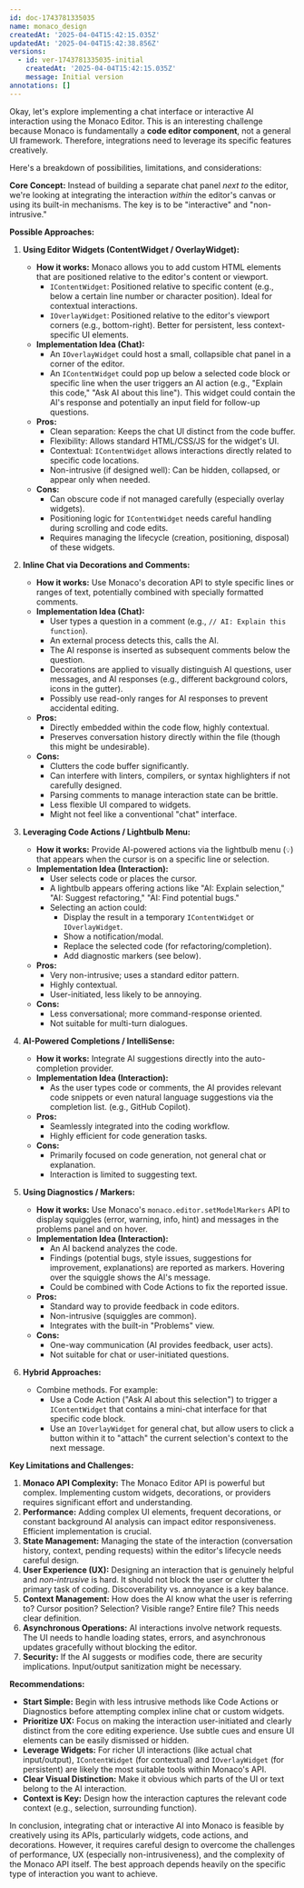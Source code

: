 ```yaml
---
id: doc-1743781335035
name: monaco_design
createdAt: '2025-04-04T15:42:15.035Z'
updatedAt: '2025-04-04T15:42:38.856Z'
versions:
  - id: ver-1743781335035-initial
    createdAt: '2025-04-04T15:42:15.035Z'
    message: Initial version
annotations: []
---
```

Okay, let's explore implementing a chat interface or interactive AI interaction using the Monaco Editor. This is an interesting challenge because Monaco is fundamentally a **code editor component**, not a general UI framework. Therefore, integrations need to leverage its specific features creatively.

Here's a breakdown of possibilities, limitations, and considerations:

**Core Concept:** Instead of building a separate chat panel *next to* the editor, we're looking at integrating the interaction *within* the editor's canvas or using its built-in mechanisms. The key is to be "interactive" and "non-intrusive."

**Possible Approaches:**

1.  **Using Editor Widgets (ContentWidget / OverlayWidget):**
    *   **How it works:** Monaco allows you to add custom HTML elements that are positioned relative to the editor's content or viewport.
        *   `IContentWidget`: Positioned relative to specific content (e.g., below a certain line number or character position). Ideal for contextual interactions.
        *   `IOverlayWidget`: Positioned relative to the editor's viewport corners (e.g., bottom-right). Better for persistent, less context-specific UI elements.
    *   **Implementation Idea (Chat):**
        *   An `IOverlayWidget` could host a small, collapsible chat panel in a corner of the editor.
        *   An `IContentWidget` could pop up below a selected code block or specific line when the user triggers an AI action (e.g., "Explain this code," "Ask AI about this line"). This widget could contain the AI's response and potentially an input field for follow-up questions.
    *   **Pros:**
        *   Clean separation: Keeps the chat UI distinct from the code buffer.
        *   Flexibility: Allows standard HTML/CSS/JS for the widget's UI.
        *   Contextual: `IContentWidget` allows interactions directly related to specific code locations.
        *   Non-intrusive (if designed well): Can be hidden, collapsed, or appear only when needed.
    *   **Cons:**
        *   Can obscure code if not managed carefully (especially overlay widgets).
        *   Positioning logic for `IContentWidget` needs careful handling during scrolling and code edits.
        *   Requires managing the lifecycle (creation, positioning, disposal) of these widgets.

2.  **Inline Chat via Decorations and Comments:**
    *   **How it works:** Use Monaco's decoration API to style specific lines or ranges of text, potentially combined with specially formatted comments.
    *   **Implementation Idea (Chat):**
        *   User types a question in a comment (e.g., `// AI: Explain this function`).
        *   An external process detects this, calls the AI.
        *   The AI response is inserted as subsequent comments below the question.
        *   Decorations are applied to visually distinguish AI questions, user messages, and AI responses (e.g., different background colors, icons in the gutter).
        *   Possibly use read-only ranges for AI responses to prevent accidental editing.
    *   **Pros:**
        *   Directly embedded within the code flow, highly contextual.
        *   Preserves conversation history directly within the file (though this might be undesirable).
    *   **Cons:**
        *   Clutters the code buffer significantly.
        *   Can interfere with linters, compilers, or syntax highlighters if not carefully designed.
        *   Parsing comments to manage interaction state can be brittle.
        *   Less flexible UI compared to widgets.
        *   Might not feel like a conventional "chat" interface.

3.  **Leveraging Code Actions / Lightbulb Menu:**
    *   **How it works:** Provide AI-powered actions via the lightbulb menu (`💡`) that appears when the cursor is on a specific line or selection.
    *   **Implementation Idea (Interaction):**
        *   User selects code or places the cursor.
        *   A lightbulb appears offering actions like "AI: Explain selection," "AI: Suggest refactoring," "AI: Find potential bugs."
        *   Selecting an action could:
            *   Display the result in a temporary `IContentWidget` or `IOverlayWidget`.
            *   Show a notification/modal.
            *   Replace the selected code (for refactoring/completion).
            *   Add diagnostic markers (see below).
    *   **Pros:**
        *   Very non-intrusive; uses a standard editor pattern.
        *   Highly contextual.
        *   User-initiated, less likely to be annoying.
    *   **Cons:**
        *   Less conversational; more command-response oriented.
        *   Not suitable for multi-turn dialogues.

4.  **AI-Powered Completions / IntelliSense:**
    *   **How it works:** Integrate AI suggestions directly into the auto-completion provider.
    *   **Implementation Idea (Interaction):**
        *   As the user types code or comments, the AI provides relevant code snippets or even natural language suggestions via the completion list. (e.g., GitHub Copilot).
    *   **Pros:**
        *   Seamlessly integrated into the coding workflow.
        *   Highly efficient for code generation tasks.
    *   **Cons:**
        *   Primarily focused on code generation, not general chat or explanation.
        *   Interaction is limited to suggesting text.

5.  **Using Diagnostics / Markers:**
    *   **How it works:** Use Monaco's `monaco.editor.setModelMarkers` API to display squiggles (error, warning, info, hint) and messages in the problems panel and on hover.
    *   **Implementation Idea (Interaction):**
        *   An AI backend analyzes the code.
        *   Findings (potential bugs, style issues, suggestions for improvement, explanations) are reported as markers. Hovering over the squiggle shows the AI's message.
        *   Could be combined with Code Actions to fix the reported issue.
    *   **Pros:**
        *   Standard way to provide feedback in code editors.
        *   Non-intrusive (squiggles are common).
        *   Integrates with the built-in "Problems" view.
    *   **Cons:**
        *   One-way communication (AI provides feedback, user acts).
        *   Not suitable for chat or user-initiated questions.

6.  **Hybrid Approaches:**
    *   Combine methods. For example:
        *   Use a Code Action ("Ask AI about this selection") to trigger a `IContentWidget` that contains a mini-chat interface for that specific code block.
        *   Use an `IOverlayWidget` for general chat, but allow users to click a button within it to "attach" the current selection's context to the next message.

**Key Limitations and Challenges:**

1.  **Monaco API Complexity:** The Monaco Editor API is powerful but complex. Implementing custom widgets, decorations, or providers requires significant effort and understanding.
2.  **Performance:** Adding complex UI elements, frequent decorations, or constant background AI analysis can impact editor responsiveness. Efficient implementation is crucial.
3.  **State Management:** Managing the state of the interaction (conversation history, context, pending requests) within the editor's lifecycle needs careful design.
4.  **User Experience (UX):** Designing an interaction that is genuinely helpful and *non-intrusive* is hard. It should not block the user or clutter the primary task of coding. Discoverability vs. annoyance is a key balance.
5.  **Context Management:** How does the AI know what the user is referring to? Cursor position? Selection? Visible range? Entire file? This needs clear definition.
6.  **Asynchronous Operations:** AI interactions involve network requests. The UI needs to handle loading states, errors, and asynchronous updates gracefully without blocking the editor.
7.  **Security:** If the AI suggests or modifies code, there are security implications. Input/output sanitization might be necessary.

**Recommendations:**

*   **Start Simple:** Begin with less intrusive methods like Code Actions or Diagnostics before attempting complex inline chat or custom widgets.
*   **Prioritize UX:** Focus on making the interaction user-initiated and clearly distinct from the core editing experience. Use subtle cues and ensure UI elements can be easily dismissed or hidden.
*   **Leverage Widgets:** For richer UI interactions (like actual chat input/output), `IContentWidget` (for contextual) and `IOverlayWidget` (for persistent) are likely the most suitable tools within Monaco's API.
*   **Clear Visual Distinction:** Make it obvious which parts of the UI or text belong to the AI interaction.
*   **Context is Key:** Design how the interaction captures the relevant code context (e.g., selection, surrounding function).

In conclusion, integrating chat or interactive AI into Monaco is feasible by creatively using its APIs, particularly widgets, code actions, and decorations. However, it requires careful design to overcome the challenges of performance, UX (especially non-intrusiveness), and the complexity of the Monaco API itself. The best approach depends heavily on the specific type of interaction you want to achieve.
